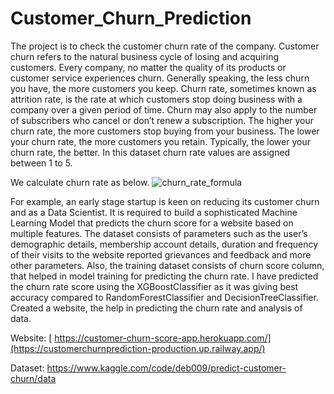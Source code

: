 # Customer_Churn_Prediction
The project is to check the customer churn rate of the company. Customer churn refers to the natural business cycle of 
losing and acquiring customers. Every company, no matter the quality of its products or customer service experiences churn.
Generally speaking, the less churn you have, the more customers you keep. 
Churn rate, sometimes known as attrition rate, is the rate at which customers stop doing business with a company over a given period of time. Churn may also apply to the number of subscribers who cancel or don’t renew a subscription. The higher your churn rate, the more customers stop buying from your business. The lower your churn rate, the more customers you retain. Typically, the lower your churn rate, the better. In this dataset churn rate values are assigned between 1 to 5.

We calculate churn rate as below.
 ![churn_rate_formula](https://user-images.githubusercontent.com/67755812/194944305-c2b86b84-88f0-4afd-b8cd-cd3668bec2da.jpg)


For example, an early stage startup is keen on reducing its customer churn and as a Data Scientist. It is required to build a sophisticated Machine Learning Model that predicts the churn score for a website based on multiple features.
The dataset consists of parameters such as the user’s demographic details, membership account details, duration and frequency of their visits to the website reported grievances and feedback and more other parameters. Also, the training dataset consists of churn score column, that helped in model training for predicting the churn rate. I have predicted the churn rate score using the XGBoostClassifier as it was giving best accuracy compared to RandomForestClassifier and DecisionTreeClassifier. 
Created a website, the help in predicting the churn rate and analysis of data.

Website: [ https://customer-churn-score-app.herokuapp.com/](https://customerchurnprediction-production.up.railway.app/)

Dataset: https://www.kaggle.com/code/deb009/predict-customer-churn/data
